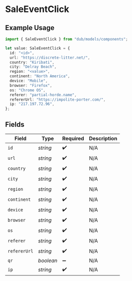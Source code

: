 # SaleEventClick

## Example Usage

```typescript
import { SaleEventClick } from "dub/models/components";

let value: SaleEventClick = {
  id: "<id>",
  url: "https://discrete-litter.net/",
  country: "Kiribati",
  city: "Delray Beach",
  region: "<value>",
  continent: "North America",
  device: "Mobile",
  browser: "Firefox",
  os: "Chrome OS",
  referer: "partial-horde.name",
  refererUrl: "https://impolite-porter.com/",
  ip: "217.197.72.96",
};
```

## Fields

| Field              | Type               | Required           | Description        |
| ------------------ | ------------------ | ------------------ | ------------------ |
| `id`               | *string*           | :heavy_check_mark: | N/A                |
| `url`              | *string*           | :heavy_check_mark: | N/A                |
| `country`          | *string*           | :heavy_check_mark: | N/A                |
| `city`             | *string*           | :heavy_check_mark: | N/A                |
| `region`           | *string*           | :heavy_check_mark: | N/A                |
| `continent`        | *string*           | :heavy_check_mark: | N/A                |
| `device`           | *string*           | :heavy_check_mark: | N/A                |
| `browser`          | *string*           | :heavy_check_mark: | N/A                |
| `os`               | *string*           | :heavy_check_mark: | N/A                |
| `referer`          | *string*           | :heavy_check_mark: | N/A                |
| `refererUrl`       | *string*           | :heavy_check_mark: | N/A                |
| `qr`               | *boolean*          | :heavy_minus_sign: | N/A                |
| `ip`               | *string*           | :heavy_check_mark: | N/A                |